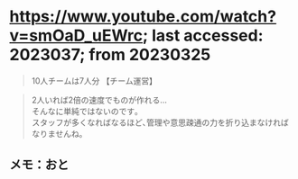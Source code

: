 # https://www.youtube.com/watch?v=smOaD_uEWrc; last accessed: 2023037; from 20230325

> 10人チームは7人分 【チーム運営】

> 2人いれば2倍の速度でものが作れる…<br/>
> そんなに単純ではないのです｡<br/>
> スタッフが多くなればなるほど､管理や意思疎通の力を折り込まなければなりませんね｡

## メモ：おと


